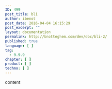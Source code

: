 ```yaml
---
ID: 499
post_title: bli
author: ibenot
post_date: 2016-04-04 16:15:29
post_excerpt: ""
layout: documentation
permalink: http://bnotteghem.com/dev/doc/bli-2/
published: true
language: [ ]
tag:
  - 9.9.9
chapter: [ ]
product: [ ]
techno: [ ]
---
```

content
